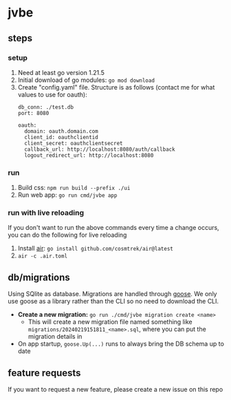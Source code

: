 # jvbe 

## steps

### setup
1. Need at least go version 1.21.5
1. Initial download of go modules: `go mod download`
1. Create "config.yaml" file. Structure is as follows (contact me for what values to use for oauth):
    ```
    db_conn: ./test.db
    port: 8080

    oauth: 
      domain: oauth.domain.com
      client_id: oauthclientid
      client_secret: oauthclientsecret
      callback_url: http://localhost:8080/auth/callback
      logout_redirect_url: http://localhost:8080
    ```

### run 
1. Build css: `npm run build --prefix ./ui`
1. Run web app: `go run cmd/jvbe app`

### run with live reloading
If you don't want to run the above commands every time a change occurs, you can do the following for live reloading
1. Install [air](https://github.com/cosmtrek/air): `go install github.com/cosmtrek/air@latest`
1. `air -c .air.toml`

## db/migrations

Using SQlite as database. Migrations are handled through [goose](https://github.com/pressly/goose). We only use goose as a library rather than the CLI so no need to download the CLI.

- **Create a new migration:** `go run ./cmd/jvbe migration create <name>`
    - This will create a new migration file named something like `migrations/20240219151811_<name>.sql`, where you can put the migration details in
- On app startup, `goose.Up(...)` runs to always bring the DB schema up to date

## feature requests
If you want to request a new feature, please create a new issue on this repo

